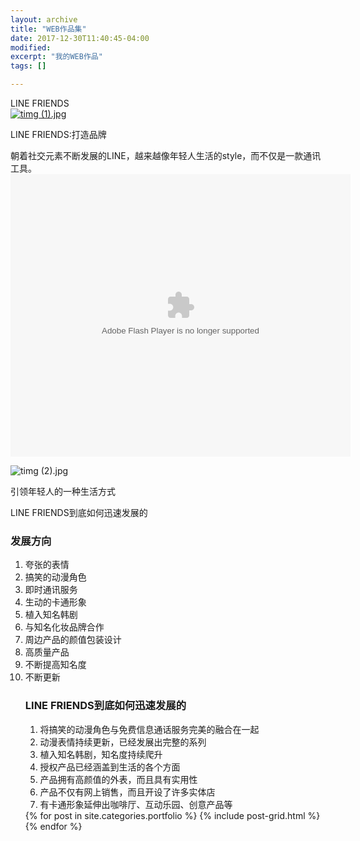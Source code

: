 ```yaml
---
layout: archive
title: "WEB作品集"
date: 2017-12-30T11:40:45-04:00
modified:
excerpt: "我的WEB作品"
tags: []

---
```



<html class="no-js" lang="zh-CN">
	<head>
		<meta charset="utf-8">
 LINE FRIENDS
		<meta name="description" content="LINE FRIENDS 为什么这么火">
		<meta name="viewport" content="width=device-width">
		<link rel="stylesheet" href="css/styles.css">
	</head>
	<body>
		<div class="Header">
			<a href="/" class="LogoWrapper"><img src="http://7xo6kd.com1.z0.glb.clouddn.com/upload-ueditor-image-20170913-1505316242901053913.jpg" title="http://7xo6kd.com1.z0.glb.clouddn.com/upload-ueditor-image-20170913-1505316242901053913.jpg" alt="timg (1).jpg"/></a>
			<p class="Strap">LINE FRIENDS:打造品牌</p>
		</div>
		<div class="IntroWrapper">
			<p class="IntroText">朝着社交元素不断发展的LINE，越来越像年轻人生活的style，而不仅是一款通讯工具。
				<!-- 根據 https://www.bilibili.com/video/av6713857/  -->
				<embed height="452" width="544" quality="high" allowfullscreen="true" type="application/x-shockwave-flash" src="https://static-s.bilibili.com/miniloader.swf" flashvars="aid=6713857&page=1" pluginspage="http://www.adobe.com/shockwave/download/download.cgi?P1_Prod_Version=ShockwaveFlash">
		        </p>
			<div class="MoneyShot">
				<a herf="http://www.un.org/sustainabledevelopment/zh/sdgadvocates" />
				<img src="http://7xo6kd.com1.z0.glb.clouddn.com/upload-ueditor-image-20170913-1505316693215021744.jpg" title="http://7xo6kd.com1.z0.glb.clouddn.com/upload-ueditor-image-20170913-1505316693215021744.jpg" alt="timg (2).jpg"/>
				<p class="ImageCaption">引领年轻人的一种生活方式</p>
			</div>
		</div>
		<p>LINE FRIENDS到底如何迅速发展的</p>
		<div class="Ingredients">
			<h3 class="SubHeader">发展方向</h3>
			<ol>
				<li>夸张的表情</li>
				<li>搞笑的动漫角色</li>
				<li>即时通讯服务</li>
				<li>生动的卡通形象</li>
				<li>植入知名韩剧</li>
				<li>与知名化妆品牌合作</li>
				<li>周边产品的颜值包装设计</li>
				<li>高质量产品</li>
				<li>不断提高知名度</li>
				<li>不断更新</li>
		<div class="HowToMake">
			<h3 class="SubHeader">LINE FRIENDS到底如何迅速发展的</h3>
			<ol class="MethodWrapper">
				<li>将搞笑的动漫角色与免费信息通话服务完美的融合在一起</li>
				<li>动漫表情持续更新，已经发展出完整的系列</li>
				<li>植入知名韩剧，知名度持续爬升</li>
				<li>授权产品已经涵盖到生活的各个方面</li>
				<li>产品拥有高颜值的外表，而且具有实用性</li>
				<li>产品不仅有网上销售，而且开设了许多实体店</li>
				<li>有卡通形象延伸出咖啡厅、互动乐园、创意产品等</li>
			</ol>
		</div>


<div class="tiles">
{% for post in site.categories.portfolio %}
  {% include post-grid.html %}
{% endfor %}
</div><!-- /.tiles 把所有categories 有 portfolio 的列出來-->
